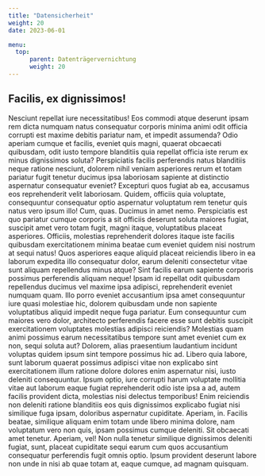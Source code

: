 ```yaml
---
title: "Datensicherheit"
weight: 20
date: 2023-06-01

menu:
  top:
      parent: Datenträgervernichtung
      weight: 20
---
```


## Facilis, ex dignissimos&excl;

Nesciunt repellat iure necessitatibus! Eos commodi atque deserunt ipsam rem dicta numquam natus consequatur corporis minima animi odit officia corrupti est maxime debitis pariatur nam, et impedit assumenda? Odio aperiam cumque et facilis, eveniet quis magni, quaerat obcaecati quibusdam, odit iusto tempore blanditiis quia repellat officia iste rerum ex minus dignissimos soluta? Perspiciatis facilis perferendis natus blanditiis neque ratione nesciunt, dolorem nihil veniam asperiores rerum et totam pariatur fugit tenetur ducimus ipsa laboriosam sapiente at distinctio aspernatur consequatur eveniet? Excepturi quos fugiat ab ea, accusamus eos reprehenderit velit laboriosam. Quidem, officiis quia voluptate, consequuntur consequatur optio aspernatur voluptatum rem tenetur quis natus vero ipsum illo! Cum, quas. Ducimus in amet nemo. Perspiciatis est quo pariatur cumque corporis a sit officiis deserunt soluta maiores fugiat, suscipit amet vero totam fugit, magni itaque, voluptatibus placeat asperiores. Officiis, molestias reprehenderit dolores itaque iste facilis quibusdam exercitationem minima beatae cum eveniet quidem nisi nostrum at sequi natus! Quos asperiores eaque aliquid placeat reiciendis libero in ea laborum expedita illo consequatur dolor, earum deleniti consectetur vitae sunt aliquam repellendus minus atque? Sint facilis earum sapiente corporis possimus perferendis aliquam neque! Ipsam id repellat odit quibusdam repellendus ducimus vel maxime ipsa adipisci, reprehenderit eveniet numquam quam. Illo porro eveniet accusantium ipsa amet consequuntur iure quasi molestiae hic, dolorem quibusdam unde non sapiente voluptatibus aliquid impedit neque fuga pariatur. Eum consequuntur cum maiores vero dolor, architecto perferendis facere esse sunt debitis suscipit exercitationem voluptates molestias adipisci reiciendis? Molestias quam animi possimus earum necessitatibus tempore sunt amet eveniet cum ex non, sequi soluta aut? Dolorem, alias praesentium laudantium incidunt voluptas quidem ipsum sint tempore possimus hic ad. Libero quia labore, sunt laborum quaerat possimus adipisci vitae non explicabo sint exercitationem illum ratione dolore dolores enim aspernatur nisi, iusto deleniti consequuntur. Ipsum optio, iure corrupti harum voluptate mollitia vitae aut laborum eaque fugiat reprehenderit odio iste ipsa a ad, autem facilis provident dicta, molestias nisi delectus temporibus! Enim reiciendis non deleniti ratione blanditiis eos quis dignissimos explicabo fugiat nisi similique fuga ipsam, doloribus aspernatur cupiditate. Aperiam, in. Facilis beatae, similique aliquam enim totam unde libero minima dolore, nam voluptatum vero non quis, ipsam possimus cumque deleniti. Sit obcaecati amet tenetur. Aperiam, vel! Non nulla tenetur similique dignissimos deleniti fugiat, sunt, placeat cupiditate sequi earum cum quos accusantium consequatur perferendis fugit omnis optio. Ipsum provident deserunt labore non unde in nisi ab quae totam at, eaque cumque, ad magnam quisquam.
